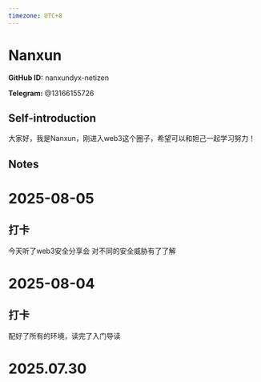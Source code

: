 ```yaml
---
timezone: UTC+8
---
```


# Nanxun

**GitHub ID:** nanxundyx-netizen

**Telegram:** @13166155726

## Self-introduction

大家好，我是Nanxun，刚进入web3这个圈子，希望可以和妲己一起学习努力！

## Notes

<!-- Content_START -->
# 2025-08-05

## 打卡
今天听了web3安全分享会 对不同的安全威胁有了了解

# 2025-08-04

## 打卡

配好了所有的环境，读完了入门导读


# 2025.07.30


<!-- Content_END -->
